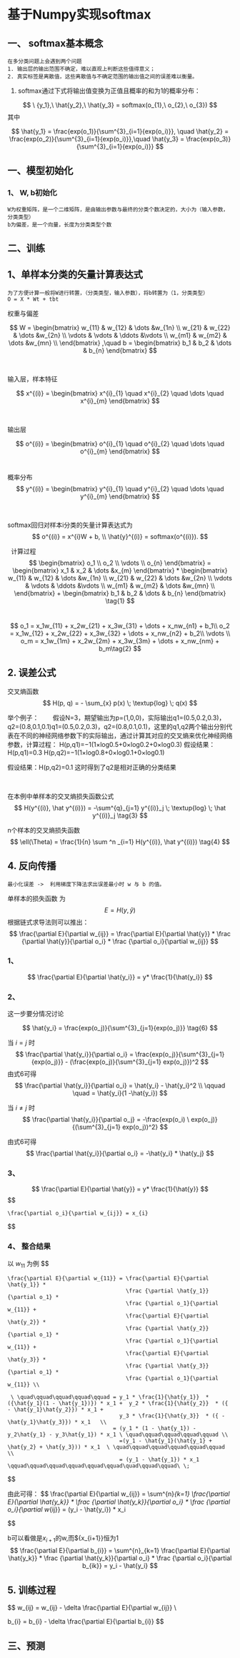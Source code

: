 <!--
 * @Descripttion: 
 * @version: 
 * @Author: SunZewen
 * @Date: 2019-08-07 11:11:12
 * @LastEditors: SunZewen
 * @LastEditTime: 2019-08-13 15:02:25
 -->
# 基于Numpy实现softmax

## 一、 softmax基本概念

    在多分类问题上会遇到两个问题
    1. 输出层的输出范围不确定，难以直观上判断这些值得意义；
    2. 真实标签是离散值，这些离散值与不确定范围的输出值之间的误差难以衡量。

 1. softmax通过下式将输出值变换为正值且概率的和为1的概率分布：

$$
    \ {y_1},\ \hat{y_2},\ \hat{y_3} = softmax(o_{1},\  o_{2},\ o_{3})
$$
其中

$$
    \hat{y_1} = \frac{exp(o_1)}{\sum^{3}_{i=1}{exp(o_i)}}, \quad
    \hat{y_2} = \frac{exp(o_2)}{\sum^{3}_{i=1}{exp(o_i)}},\quad
    \hat{y_3} = \frac{exp(o_3)}{\sum^{3}_{i=1}{exp(o_i)}}
$$

## 一、模型初始化

### 1、 W, b初始化

    W为权重矩阵，是一个二维矩阵，是由输出参数与最终的分类个数决定的，大小为（输入参数，分类类型）
    b为偏差，是一个向量，长度为分类类型个数

## 二、训练

## 1、单样本分类的⽮量计算表达式

    为了方便计算一般将W进行转置，（分类类型，输入参数），将b转置为（1，分类类型）
    O = X * Wt + tbt

权重与偏差

$$
W = \begin{bmatrix}
    w_{11} & w_{12} & \dots &w_{1n} \\
    w_{21} & w_{22} & \dots &w_{2n} \\
    \vdots & \vdots & \ddots &\vdots \\
    w_{m1} & w_{m2} & \dots &w_{mn} \\
    \end{bmatrix}
,\quad
b = \begin{bmatrix}
    b_1 &
    b_2 &
    \dots &
    b_{n}
    \end{bmatrix}
$$

&nbsp;

输入层，样本特征

$$
x^{(i)} = \begin{bmatrix}
        x^{i}_{1} \quad
        x^{i}_{2} \quad
        \dots \quad
        x^{i}_{m}
        \end{bmatrix}
$$

&nbsp;

输出层

$$
o^{(i)} = \begin{bmatrix}
        o^{i}_{1} \quad
        o^{i}_{2} \quad
        \dots \quad
        o^{i}_{m}
        \end{bmatrix}
$$
&nbsp;

概率分布
$$
y^{(i)} = \begin{bmatrix}
        y^{i}_{1} \quad
        y^{i}_{2} \quad
        \dots \quad
        y^{i}_{m}
        \end{bmatrix}
$$

&nbsp;

softmax回归对样本i分类的⽮量计算表达式为
$$
    o^{(i)} = x^{i}W + b, \\
    \hat{y}^{(i)} = softmax(o^{(i)}).
$$

&nbsp;
计算过程
$$
    \begin{bmatrix}
    o_1 \\
    o_2 \\
    \vdots \\
    o_{n}
    \end{bmatrix}
    =
    \begin{bmatrix}
    x_1 & x_2 & \dots &x_{m}
    \end{bmatrix}
    *
    \begin{bmatrix}
    w_{11} & w_{12} & \dots &w_{1n} \\
    w_{21} & w_{22} & \dots &w_{2n} \\
    \vdots & \vdots & \ddots &\vdots \\
    w_{m1} & w_{m2} & \dots &w_{mn} \\
    \end{bmatrix}
    +
    \begin{bmatrix}
    b_1 &
    b_2 &
    \dots &
    b_{n}
    \end{bmatrix} \tag{1}
$$

&nbsp;
$$
    o_1 = x_1w_{11} + x_2w_{21} + x_3w_{31} + \dots + x_nw_{n1} + b_1\\
    o_2 = x_1w_{12} + x_2w_{22} + x_3w_{32} + \dots + x_nw_{n2}  + b_2\\
    \vdots \\
    o_m = x_1w_{1m} + x_2w_{2m} + x_3w_{3m} + \dots + x_nw_{nm} + b_m\tag{2}
$$

## 2. 误差公式

交叉熵函数
$$
H(p, q) = - \sum_{x}
            p(x) \;
            \textup{log} \;
            q(x)
$$

举个例子：
&nbsp;&nbsp;&nbsp;&nbsp;&nbsp;&nbsp;&nbsp;假设N=3，期望输出为p=(1,0,0)，实际输出q1=(0.5,0.2,0.3)，q2=(0.8,0.1,0.1)q1=(0.5,0.2,0.3)，q2=(0.8,0.1,0.1)，这里的q1,q2两个输出分别代表在不同的神经网络参数下的实际输出，通过计算其对应的交叉熵来优化神经网络参数，计算过程：
H(p,q1)=−1(1×log0.5+0×log0.2+0×log0.3)
假设结果：H(p,q1)=0.3
H(p,q2)=−1(1×log0.8+0×log0.1+0×log0.1)
&nbsp;

假设结果：H(p,q2)=0.1
这时得到了q2是相对正确的分类结果

&nbsp;

在本例中单样本的交叉熵损失函数公式
$$
    H(y^{(i)}, \hat y^{(i)}) = -\sum^{q}_{j=1} y^{(i)}_j \;
                                \textup{log} \;
                                \hat y^{(i)}_j \tag{3}
$$

n个样本的交叉熵损失函数
$$
    \ell(\Theta)  = \frac{1}{n} \sum ^n _{i=1} H(y^{(i)}, \hat y^{(i)}) \tag{4}
$$

## 4. 反向传播

    最小化误差 ->  利用梯度下降法求出误差最小时 w 与 b 的值。
    
单样本的损失函数 为
$$
 E = H(y, \hat y) \tag{4}
$$
根据链式求导法则可以推出：
$$
    \frac{\partial E}{\partial w_{ij}} = \frac{\partial E}{\partial \hat{y}} * 
                                         \frac {\partial \hat{y}}{\partial o_i} * 
                                         \frac {\partial o_i}{\partial w_{ij}}
$$

### 1、
$$
\frac{\partial E}{\partial \hat{y_i}} = y* \frac{1}{\hat{y_i}}
$$
### 2、

这一步要分情况讨论

$$
\hat{y_i} = \frac{exp(o_j)}{\sum^{3}_{j=1}{exp(o_j)}} \tag{6}
$$

当 $i = j$ 时
$$
\frac{\partial \hat{y_i}}{\partial o_i} = \frac{exp(o_j)}{\sum^{3}_{j=1}{exp(o_j)}} - 
                                          (\frac{exp(o_j)}{\sum^{3}_{j=1} exp(o_j)})^2
$$
由式6可得
$$
\frac{\partial \hat{y_i}}{\partial o_i} = \hat{y_i} - \hat{y_i}^2 \\
                                    \qquad \quad    = \hat{y_i}(1 -\hat{y_i})
$$

当 $i \not= j$ 时
$$
\frac{\partial \hat{y_i}}{\partial o_j} = -\frac{exp(o_i) \ exp(o_j)}{(\sum^{3}_{j=1} exp(o_j))^2}
$$

由式6可得
$$
\frac{\partial \hat{y_i}}{\partial o_i} = -\hat{y_i} * \hat{y_j} 
$$

### 3、
$$
\frac{\partial E}{\partial \hat{y}} = y* \frac{1}{\hat{y}}
$$
$$        

    \frac{\partial o_i}{\partial w_{ij}} = x_{i} 
$$

### 4、 整合结果
以 $w_{11}$ 为例
$$
  
 
    \frac{\partial E}{\partial w_{11}} = \frac{\partial E}{\partial \hat{y_1}} * 
                                         \frac {\partial \hat{y_1}}{\partial o_1} * 
                                         \frac {\partial o_1}{\partial w_{11}} + 
                                         \frac{\partial E}{\partial \hat{y_2}} * 
                                         \frac {\partial \hat{y_2}}{\partial o_1} * 
                                         \frac {\partial o_1}{\partial w_{11}} +
                                         \frac{\partial E}{\partial \hat{y_3}} * 
                                         \frac {\partial \hat{y_3}}{\partial o_1} * 
                                         \frac {\partial o_1}{\partial w_{11}} \\

     \ \quad\qquad\qquad\qquad\qquad = y_1 * \frac{1}{\hat{y_1}}  * ({\hat{y_1}(1 - \hat{y_1})}) * x_1 +  y_2 * \frac{1}{\hat{y_2}}  * ({ - \hat{y_1}\hat{y_2}}) * x_1 +
                                       y_3 * \frac{1}{\hat{y_3}}  * ({ - \hat{y_1}\hat{y_3}}) * x_1   \\
                                     = (y_1 * (1 - \hat{y_1}) - y_2\hat{y_1} - y_3\hat{y_1}) * x_1 \ \quad\qquad\qquad\qquad\qquad \\
                                       =(y_1 - \hat{y_1}(\hat{y_1} + \hat{y_2} + \hat{y_3})) * x_1  \ \quad\qquad\qquad\qquad\qquad\qquad \\
                                       = (y_1 - \hat{y_1}) * x_1 \qquad\qquad\qquad\qquad\qquad\qquad\quad\qquad\qquad\ \;

$$

由此可得：
$$
    \frac{\partial E}{\partial w_{ij}} =  \sum^{n}_{k=1} \frac{\partial E}{\partial \hat{y_k}} * 
                                         \frac {\partial \hat{y_k}}{\partial o_i} * \frac {\partial o_i}{\partial w_{ij}}
                                       = (y_i - \hat{y_i}) * x_i
                                    
$$

b可以看做是${x_{i+1}}$的w,而${x_{i+1}}恒为1
$$
    \frac{\partial E}{\partial b_{i}} =  \sum^{n}_{k=1} \frac{\partial E}{\partial \hat{y_k}} * 
                                         \frac {\partial \hat{y_k}}{\partial o_i} * \frac {\partial o_i}{\partial b_{ik}}
                                       = y_i - \hat{y_i}
$$

## 5. 训练过程

$$
w_{ij} = w_{ij}  - \delta \frac{\partial E}{\partial w_{ij}} \\

b_{i} = b_{i} - \delta \frac{\partial E}{\partial b_{i}} 
$$

## 三、预测
